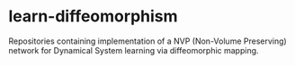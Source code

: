 # learn-diffeomorphism
Repositories containing implementation of a NVP (Non-Volume Preserving) network for Dynamical System learning via diffeomorphic mapping. 
